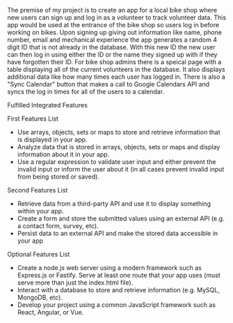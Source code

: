 The premise of my project is to create an app for a local bike shop where new users can sign up and log in as a volunteer to track volunteer data. This app would be used at the entrance of the bike shop so users log in before working on bikes. Upon signing up giving out information like name, phone number, email and mechanical experience the app generates a random 4 digit ID that is not already in the database. With this new ID the new user can then log in using either the ID or the name they signed up with if they have forgotten their ID. For bike shop admins there is a speical page with a table displaying all of the current volunteers in the database. It also displays additional data like how many times each user has logged in. There is also a "Sync Calendar" button that makes a call to Google Calendars API and syncs the log in times for all of the users to a calendar. 

Fulfilled Integrated Features

First Features List
- Use arrays, objects, sets or maps to store and retrieve information that is displayed in your app.
- Analyze data that is stored in arrays, objects, sets or maps and display information about it in your app.
- Use a regular expression to validate user input and either prevent the invalid input or inform the user about it (in all cases prevent invalid input from being stored or saved).

Second Features List 
- Retrieve data from a third-party API and use it to display something within your app.
- Create a form and store the submitted values using an external API (e.g. a contact form, survey, etc).
- Persist data to an external API and make the stored data accessible in your app


Optional Features List
- Create a node.js web server using a modern framework such as Express.js or Fastify.  Serve at least one route that your app uses (must serve more than just the index.html file).
- Interact with a database to store and retrieve information (e.g. MySQL, MongoDB, etc).
- Develop your project using a common JavaScript framework such as React, Angular, or Vue.

